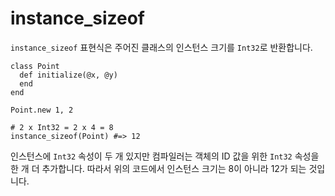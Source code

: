 # instance_sizeof

`instance_sizeof` 표현식은 주어진 클래스의 인스턴스 크기를 `Int32`로 반환합니다.

```crystal
class Point
  def initialize(@x, @y)
  end
end

Point.new 1, 2

# 2 x Int32 = 2 x 4 = 8
instance_sizeof(Point) #=> 12
```

인스턴스에 `Int32` 속성이 두 개 있지만 컴파일러는 객체의 ID 값을 위한 `Int32` 속성을 한 개 더 추가합니다. 따라서 위의 코드에서 인스턴스 크기는 8이 아니라 12가 되는 것입니다.
